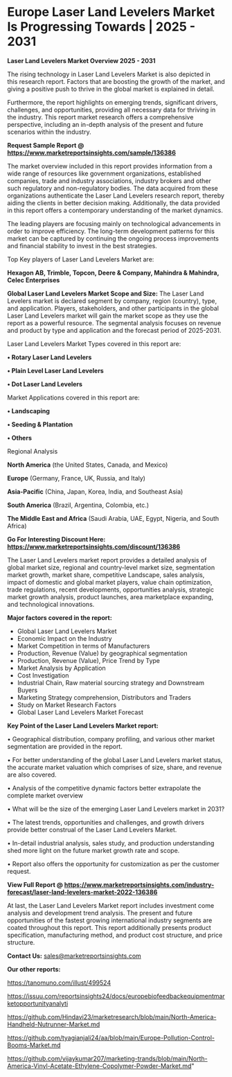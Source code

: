 # Europe Laser Land Levelers Market Is Progressing Towards | 2025 - 2031

<Strong> Laser Land Levelers Market Overview 2025 - 2031</strong>

The rising technology in Laser Land Levelers Market is also depicted in this research report. Factors that are boosting the growth of the market, and giving a positive push to thrive in the global market is explained in detail.

Furthermore, the report highlights on emerging trends, significant drivers, challenges, and opportunities, providing all necessary data for thriving in the industry. This report market research offers a comprehensive perspective, including an in-depth analysis of the present and future scenarios within the industry.

<strong>Request Sample Report @ <a href=https://www.marketreportsinsights.com/sample/136386>https://www.marketreportsinsights.com/sample/136386</a></strong>

The market overview included in this report provides information from a wide range of resources like government organizations, established companies, trade and industry associations, industry brokers and other such regulatory and non-regulatory bodies. The data acquired from these organizations authenticate the Laser Land Levelers research report, thereby aiding the clients in better decision making. Additionally, the data provided in this report offers a contemporary understanding of the market dynamics.

The leading players are focusing mainly on technological advancements in order to improve efficiency. The long-term development patterns for this market can be captured by continuing the ongoing process improvements and financial stability to invest in the best strategies.

Top Key players of Laser Land Levelers Market are:

<strong>Hexagon AB, Trimble, Topcon, Deere & Company, Mahindra & Mahindra, Celec Enterprises</strong>

<strong><b>Global Laser Land Levelers Market Scope and Size:</b></strong>
The Laser Land Levelers market is declared segment by company, region (country), type, and application. Players, stakeholders, and other participants in the global Laser Land Levelers market will gain the market scope as they use the report as a powerful resource. The segmental analysis focuses on revenue and product by type and application and the forecast period of 2025-2031.

Laser Land Levelers Market Types covered in this report are:

<strong>• Rotary Laser Land Levelers

• Plain Level Laser Land Levelers

• Dot Laser Land Levelers</strong>

Market Applications covered in this report are:

<strong>• Landscaping

• Seeding & Plantation

• Others</strong> 

Regional Analysis

<strong>North America</strong> (the United States, Canada, and Mexico)

<strong>Europe</strong> (Germany, France, UK, Russia, and Italy)

<strong>Asia-Pacific</strong> (China, Japan, Korea, India, and Southeast Asia)

<strong>South America</strong> (Brazil, Argentina, Colombia, etc.)

<strong>The Middle East and Africa</strong> (Saudi Arabia, UAE, Egypt, Nigeria, and South Africa)

<strong>Go For Interesting Discount Here: <a href=https://www.marketreportsinsights.com/discount/136386>https://www.marketreportsinsights.com/discount/136386</a></strong>

The Laser Land Levelers market report provides a detailed analysis of global market size, regional and country-level market size, segmentation market growth, market share, competitive Landscape, sales analysis, impact of domestic and global market players, value chain optimization, trade regulations, recent developments, opportunities analysis, strategic market growth analysis, product launches, area marketplace expanding, and technological innovations.

<strong><b>Major factors covered in the report:</b></strong>
<ul>
  <li>Global Laser Land Levelers Market </li>
  <li>Economic Impact on the Industry</li>
  <li>Market Competition in terms of Manufacturers</li>
  <li>Production, Revenue (Value) by geographical segmentation</li>
  <li>Production, Revenue (Value), Price Trend by Type</li>
  <li>Market Analysis by Application</li>
  <li>Cost Investigation</li>
  <li>Industrial Chain, Raw material sourcing strategy and Downstream Buyers</li>
  <li>Marketing Strategy comprehension, Distributors and Traders</li>
  <li>Study on Market Research Factors</li>
  <li>Global Laser Land Levelers Market Forecast</li>
</ul>

<strong><b>Key Point of the Laser Land Levelers Market report:</b></strong>

• Geographical distribution, company profiling, and various other market segmentation are provided in the report.

• For better understanding of the global Laser Land Levelers market status, the accurate market valuation which comprises of size, share, and revenue are also covered.

• Analysis of the competitive dynamic factors better extrapolate the complete market overview

• What will be the size of the emerging Laser Land Levelers market in 2031?

• The latest trends, opportunities and challenges, and growth drivers provide better construal of the Laser Land Levelers Market.

• In-detail industrial analysis, sales study, and production understanding shed more light on the future market growth rate and scope.

• Report also offers the opportunity for customization as per the customer request.

<strong><b>View Full Report @ <a href=https://www.marketreportsinsights.com/industry-forecast/laser-land-levelers-market-2022-136386>https://www.marketreportsinsights.com/industry-forecast/laser-land-levelers-market-2022-136386</a></b></strong>


At last, the Laser Land Levelers Market report includes investment come analysis and development trend analysis. The present and future opportunities of the fastest growing international industry segments are coated throughout this report. This report additionally presents product specification, manufacturing method, and product cost structure, and price structure.

<strong>Contact Us:</strong>
sales@marketreportsinsights.com

<strong>Our other reports:</strong>

<a href=https://tanomuno.com/illust/499524>https://tanomuno.com/illust/499524</a>

<a href=https://issuu.com/reportsinsights24/docs/europebiofeedbackequipmentmarketopportunityanalyti>https://issuu.com/reportsinsights24/docs/europebiofeedbackequipmentmarketopportunityanalyti</a>

<a href=https://github.com/Hindavi23/marketresearch/blob/main/North-America-Handheld-Nutrunner-Market.md>https://github.com/Hindavi23/marketresearch/blob/main/North-America-Handheld-Nutrunner-Market.md</a>

<a href=https://github.com/tyagianjali24/aa/blob/main/Europe-Pollution-Control-Booms-Market.md>https://github.com/tyagianjali24/aa/blob/main/Europe-Pollution-Control-Booms-Market.md</a>

<a href=https://github.com/vijaykumar207/marketing-trands/blob/main/North-America-Vinyl-Acetate-Ethylene-Copolymer-Powder-Market.md>https://github.com/vijaykumar207/marketing-trands/blob/main/North-America-Vinyl-Acetate-Ethylene-Copolymer-Powder-Market.md</a>"
